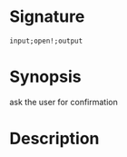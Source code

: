 # Signature
```vikid-signature
input;open!;output
```

# Synopsis
ask the user for confirmation

# Description
